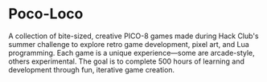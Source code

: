 # Poco-Loco
A collection of bite-sized, creative PICO-8 games made during Hack Club's summer challenge to explore retro game development, pixel art, and Lua programming. Each game is a unique experience—some are arcade-style, others experimental. The goal is to complete 500 hours of learning and development through fun, iterative game creation.
